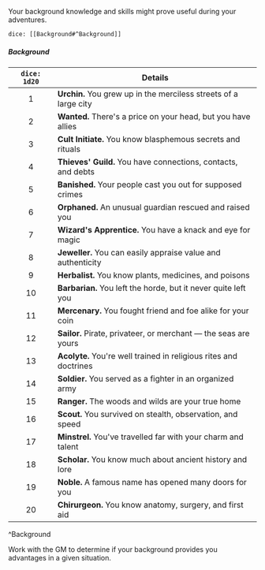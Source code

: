 Your background knowledge and skills might prove useful during your adventures.

`dice: [[Background#^Background]]`

##### Background
| `dice: 1d20` | Details                                                           |
|:------------:| ----------------------------------------------------------------- |
|      1       | **Urchin.** You grew up in the merciless streets of a large city  |
|      2       | **Wanted.** There's a price on your head, but you have allies     |
|      3       | **Cult Initiate.** You know blasphemous secrets and rituals       |
|      4       | **Thieves' Guild.** You have connections, contacts, and debts     |
|      5       | **Banished.** Your people cast you out for supposed crimes        |
|      6       | **Orphaned.** An unusual guardian rescued and raised you          |
|      7       | **Wizard's Apprentice.** You have a knack and eye for magic       |
|      8       | **Jeweller.** You can easily appraise value and authenticity      |
|      9       | **Herbalist.** You know plants, medicines, and poisons            |
|      10      | **Barbarian.** You left the horde, but it never quite left you    |
|      11      | **Mercenary.** You fought friend and foe alike for your coin      |
|      12      | **Sailor.** Pirate, privateer, or merchant — the seas are yours   |
|      13      | **Acolyte.** You're well trained in religious rites and doctrines |
|      14      | **Soldier.** You served as a fighter in an organized army         |
|      15      | **Ranger.** The woods and wilds are your true home                |
|      16      | **Scout.** You survived on stealth, observation, and speed        |
|      17      | **Minstrel.** You've travelled far with your charm and talent     |
|      18      | **Scholar.** You know much about ancient history and lore         |
|      19      | **Noble.** A famous name has opened many doors for you            |
|      20      | **Chirurgeon.** You know anatomy, surgery, and first aid          |
^Background

Work with the GM to determine if your background provides you advantages in a given situation.


